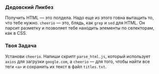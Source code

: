 ### Дедовский Ликбез

Получить HTML — это полдела. Надо еще из этого говна вытащить то, что тебе нужно. `cheerio` — это, блядь, как `grep` и `sed` для HTML. Он парсит разметку и позволяет тебе находить элементы по селекторам, как в CSS.

### Твоя Задача

Установи `cheerio`. Напиши скрипт `parse_html.js`, который использует `axios` для загрузки `google.com`, а `cheerio` — для того, чтобы найти все теги `<a>` и сохранить их текст в файл `titles.txt`.